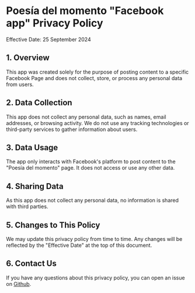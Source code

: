 # Poesía del momento "Facebook app" Privacy Policy

Effective Date: 25 September 2024

## 1. Overview

This app was created solely for the purpose of posting content to a specific Facebook Page and does not collect, store, or process any personal data from users.

## 2. Data Collection

This app does not collect any personal data, such as names, email addresses, or browsing activity. We do not use any tracking technologies or third-party services to gather information about users.

## 3. Data Usage

The app only interacts with Facebook's platform to post content to the "Poesía del momento" page. It does not access or use any other data.

## 4. Sharing Data

As this app does not collect any personal data, no information is shared with third parties.

## 5. Changes to This Policy

We may update this privacy policy from time to time. Any changes will be reflected by the "Effective Date" at the top of this document.

## 6. Contact Us

If you have any questions about this privacy policy, you can open an issue on [Github](https://github.com/caarmen/poemadeldia/issues).
